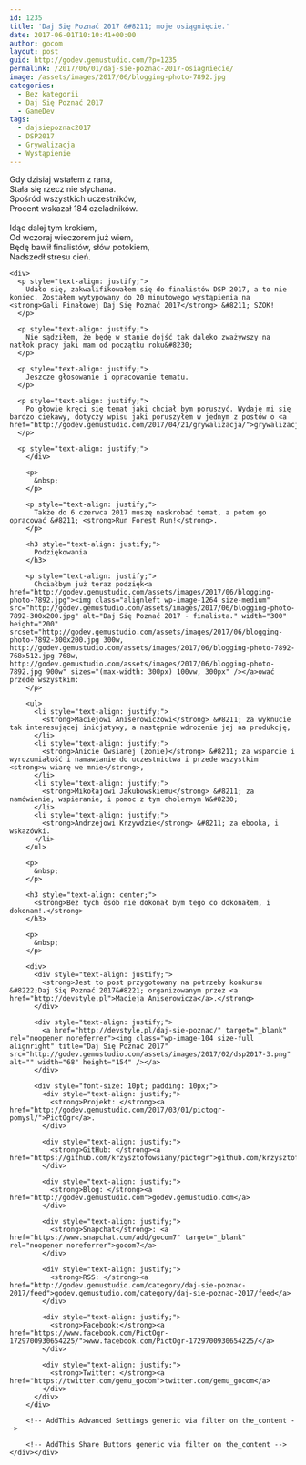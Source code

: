 ```yaml
---
id: 1235
title: 'Daj Się Poznać 2017 &#8211; moje osiągnięcie.'
date: 2017-06-01T10:10:41+00:00
author: gocom
layout: post
guid: http://godev.gemustudio.com/?p=1235
permalink: /2017/06/01/daj-sie-poznac-2017-osiagniecie/
image: /assets/images/2017/06/blogging-photo-7892.jpg
categories:
  - Bez kategorii
  - Daj Się Poznać 2017
  - GameDev
tags:
  - dajsiepoznac2017
  - DSP2017
  - Grywalizacja
  - Wystąpienie
---
```

<div id="dslc-theme-content">
  <div id="dslc-theme-content-inner">
    <div id="letter">
      Gdy dzisiaj wstałem z rana,<br /> Stała się rzecz nie słychana.<br /> Spośród wszystkich uczestników,<br /> Procent wskazał 184 czeladników.<br /> &nbsp;<br /> Idąc dalej tym krokiem,<br /> Od wczoraj wieczorem już wiem,<br /> Będę bawił finalistów, słów potokiem,<br /> Nadszedł stresu cień.
    </div>
    
    <div>
      <p style="text-align: justify;">
        Udało się, zakwalifikowałem się do finalistów DSP 2017, a to nie koniec. Zostałem wytypowany do 20 minutowego wystąpienia na <strong>Gali Finałowej Daj Się Poznać 2017</strong> &#8211; SZOK!
      </p>
      
      <p style="text-align: justify;">
        Nie sądziłem, że będę w stanie dojść tak daleko zważywszy na natłok pracy jaki mam od początku roku&#8230;
      </p>
      
      <p style="text-align: justify;">
        Jeszcze głosowanie i opracowanie tematu.
      </p>
      
      <p style="text-align: justify;">
        Po głowie kręci się temat jaki chciał bym poruszyć. Wydaje mi się bardzo ciekawy, dotyczy wpisu jaki poruszyłem w jednym z postów o <a href="http://godev.gemustudio.com/2017/04/21/grywalizacja/">grywalizacji</a>.
      </p>
      
      <p style="text-align: justify;">
        </div> 
        
        <p>
          &nbsp;
        </p>
        
        <p style="text-align: justify;">
          Także do 6 czerwca 2017 muszę naskrobać temat, a potem go opracować &#8211; <strong>Run Forest Run!</strong>.
        </p>
        
        <h3 style="text-align: justify;">
          Podziękowania
        </h3>
        
        <p style="text-align: justify;">
          Chciałbym już teraz podzięk<a href="http://godev.gemustudio.com/assets/images/2017/06/blogging-photo-7892.jpg"><img class="alignleft wp-image-1264 size-medium" src="http://godev.gemustudio.com/assets/images/2017/06/blogging-photo-7892-300x200.jpg" alt="Daj Się Poznać 2017 - finalista." width="300" height="200" srcset="http://godev.gemustudio.com/assets/images/2017/06/blogging-photo-7892-300x200.jpg 300w, http://godev.gemustudio.com/assets/images/2017/06/blogging-photo-7892-768x512.jpg 768w, http://godev.gemustudio.com/assets/images/2017/06/blogging-photo-7892.jpg 900w" sizes="(max-width: 300px) 100vw, 300px" /></a>ować przede wszystkim:
        </p>
        
        <ul>
          <li style="text-align: justify;">
            <strong>Maciejowi Aniserowiczowi</strong> &#8211; za wyknucie tak interesującej inicjatywy, a następnie wdrożenie jej na produkcję,
          </li>
          <li style="text-align: justify;">
            <strong>Anicie Owsianej (żonie)</strong> &#8211; za wsparcie i wyrozumiałość i namawianie do uczestnictwa i przede wszystkim <strong>w wiarę we mnie</strong>,
          </li>
          <li style="text-align: justify;">
            <strong>Mikołajowi Jakubowskiemu</strong> &#8211; za namówienie, wspieranie, i pomoc z tym cholernym W&#8230;
          </li>
          <li style="text-align: justify;">
            <strong>Andrzejowi Krzywdzie</strong> &#8211; za ebooka, i wskazówki.
          </li>
        </ul>
        
        <p>
          &nbsp;
        </p>
        
        <h3 style="text-align: center;">
          <strong>Bez tych osób nie dokonał bym tego co dokonałem, i dokonam!.</strong>
        </h3>
        
        <p>
          &nbsp;
        </p>
        
        <div>
          <div style="text-align: justify;">
            <strong>Jest to post przygotowany na potrzeby konkursu &#8222;Daj Się Poznać 2017&#8221; organizowanym przez <a href="http://devstyle.pl">Macieja Aniserowicza</a>.</strong>
          </div>
          
          <div style="text-align: justify;">
            <a href="http://devstyle.pl/daj-sie-poznac/" target="_blank" rel="noopener noreferrer"><img class="wp-image-104 size-full alignright" title="Daj Się Poznać 2017" src="http://godev.gemustudio.com/assets/images/2017/02/dsp2017-3.png" alt="" width="68" height="154" /></a>
          </div>
          
          <div style="font-size: 10pt; padding: 10px;">
            <div style="text-align: justify;">
              <strong>Projekt: </strong><a href="http://godev.gemustudio.com/2017/03/01/pictogr-pomysl/">PictOgr</a>.
            </div>
            
            <div style="text-align: justify;">
              <strong>GitHub: </strong><a href="https://github.com/krzysztofowsiany/pictogr">github.com/krzysztofowsiany/pictogr</a>
            </div>
            
            <div style="text-align: justify;">
              <strong>Blog: </strong><a href="http://godev.gemustudio.com">godev.gemustudio.com</a>
            </div>
            
            <div style="text-align: justify;">
              <strong>Snapchat</strong>: <a href="https://www.snapchat.com/add/gocom7" target="_blank" rel="noopener noreferrer">gocom7</a>
            </div>
            
            <div style="text-align: justify;">
              <strong>RSS: </strong><a href="http://godev.gemustudio.com/category/daj-sie-poznac-2017/feed">godev.gemustudio.com/category/daj-sie-poznac-2017/feed</a>
            </div>
            
            <div style="text-align: justify;">
              <strong>Facebook:</strong><a href="https://www.facebook.com/PictOgr-1729700930654225/">www.facebook.com/PictOgr-1729700930654225/</a>
            </div>
            
            <div style="text-align: justify;">
              <strong>Twitter: </strong><a href="https://twitter.com/gemu_gocom">twitter.com/gemu_gocom</a>
            </div>
          </div>
        </div>
        
        <!-- AddThis Advanced Settings generic via filter on the_content -->
        
        <!-- AddThis Share Buttons generic via filter on the_content --></div></div>
